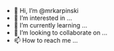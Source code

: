 - 👋 Hi, I’m @mrkarpinski
- 👀 I’m interested in ...
- 🌱 I’m currently learning ...
- 💞️ I’m looking to collaborate on ...
- 📫 How to reach me ...

<!---
mrkarpinski/mrkarpinski is a ✨ special ✨ repository because its `README.md` (this file) appears on your GitHub profile.
You can click the Preview link to take a look at your changes.
--->
